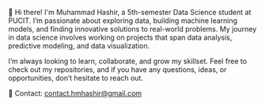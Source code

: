 👋 Hi there! I'm Muhammad Hashir, a 5th-semester Data Science student at PUCIT. I’m passionate about exploring data, building machine learning models, and finding innovative solutions to real-world problems. My journey in data science involves working on projects that span data analysis, predictive modeling, and data visualization.

I’m always looking to learn, collaborate, and grow my skillset. Feel free to check out my repositories, and if you have any questions, ideas, or opportunities, don’t hesitate to reach out.

📧 Contact: contact.hmhashir@gmail.com

